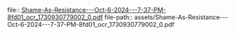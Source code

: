 file:: [Shame-As-Resistance---Oct-6-2024---7-37-PM-8fd01_ocr_1730930779002_0.pdf](assets/Shame-As-Resistance---Oct-6-2024---7-37-PM-8fd01_ocr_1730930779002_0.pdf)
file-path:: assets/Shame-As-Resistance---Oct-6-2024---7-37-PM-8fd01_ocr_1730930779002_0.pdf

